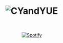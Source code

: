 <!-- - 👋 Hi, I’m @CYandYue
- 👀 I’m interested in coding and automation
- 🌱 I’m currently learning cpp and python
- 💞️ I’m looking to collaborate on automation -->
<h1 align="center">
  <img src="https://github.com/CYandYue/CYandYue/blob/main/resources/svg/circle.svg" alt="CYandYUE" />
</h1>

&nbsp;<div align="center">
  [![Spotify](https://novatorem.vercel.app/api/spotify?background_color=0d1117&border_color=ffffff)](https://open.spotify.com/user/omnitenebris)
</div>